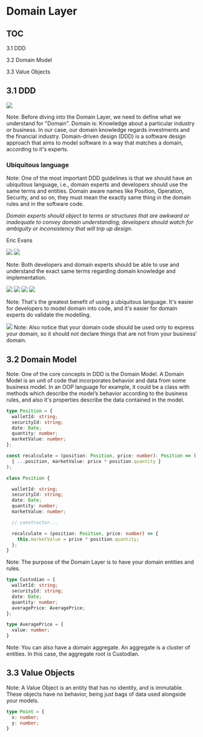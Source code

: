 # Domain Layer


## TOC

3.1 DDD

3.2 Domain Model

3.3 Value Objects


## 3.1 DDD


<!-- .slide: data-background-color="white"  --> 
<img style="background-image: white;" src="slides/assets/ddd.jpeg" />

Note:
Before diving into the Domain Layer, we need to define what we understand for "Domain".
Domain is: Knowledge about a particular industry or business. In our case, our domain knowledge regards investments and the financial industry.
Domain-driven design (DDD) is a software design approach that aims to model software in a way that matches a domain, according to it's experts.


### Ubiquitous language

Note:
One of the most important DDD guidelines is that we should have an ubiquitous language, i.e., domain experts and developers should use the same terms and entities.
Domain aware names like Position, Operation, Security, and so on, they must mean the exactly same thing in the domain rules and in the software code.


*Domain experts should object to terms or structures that are awkward or inadequate to convey domain understanding; developers should watch for ambiguity or inconsistency that will trip up design.*

Eric Evans


<img style="background-image: white;" src="slides/assets/ul-1.png" />


<img style="background-image: white;" src="slides/assets/ul-2.png" />

Note:
Both developers and domain experts should be able to use and understand the exact same terms regarding domain knowledge and implementation.


<img style="background-image: white;" src="slides/assets/ul-3.png" />


<img style="background-image: white;" src="slides/assets/ul-4.png" />


<img style="background-image: white;" src="slides/assets/ul-5.png" />


<img style="background-image: white;" src="slides/assets/ul-6.png" />

Note:
That's the greatest benefit of using a ubiquitous language.
It's easier for developers to model domain into code, and it's easier for domain experts do validate the modelling.


<img style="background-image: white;" src="slides/assets/ul-7.png" />
Note:
Also notice that your domain code should be used only to express your domain, so it should not declare things that are not from your business' domain.


## 3.2 Domain Model

Note:
One of the core concepts in DDD is the Domain Model.
A Domain Model is an unit of code that incorporates behavior and data from some business model.
In an OOP language for example, it could be a class with methods which describe the model’s behavior according to the business rules, and also it's properties describe the data contained in the model.


```ts
type Position = {
  walletId: string;
  securityId: string;
  date: Date;
  quantity: number;
  marketValue: number;
};

const recalculate = (position: Position, price: number): Position => (
  { ...position, marketValue: price * position.quantity }
);
```


```ts
class Position {

  walletId: string;
  securityId: string;
  date: Date;
  quantity: number;
  marketValue: number;

  // constructor...

  recalculate = (position: Position, price: number) => {
    this.marketValue = price * position.quantity;
  };
}
```

Note:
The purpose of the Domain Layer is to have your domain entities and rules.


```ts
type Custodian = {
  walletId: string;
  securityId: string;
  date: Date;
  quantity: number;
  averagePrice: AveragePrice;
};

type AveragePrice = {
  value: number;
}
```

Note:
You can also have a domain aggregate. An aggregate is a cluster of entities. In this case, the aggregate root is Custodian.


## 3.3 Value Objects

Note:
A Value Object is an entity that has no identity, and is immutable.
These objects have no behavior, being just bags of data used alongside your models.


```ts
type Point = {
  x: number;
  y: number;
}
```
